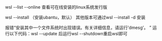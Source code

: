 wsl --list --online 查看可在线安装的linux系统发行版

wsl --install （安装ubantu，默认）
其他版本可通过wsl --install -d <Distribution Name>安装


报错“安装其中一个文件系统时出现错误。有关详细信息，请运行’dmesg’。
”
运行以下代码：wsl --update 后运行wsl --shutdown重启wsl即可